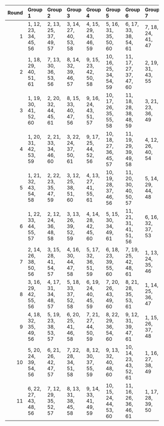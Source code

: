 |   Round | Group 1               | Group 2               | Group 3               | Group 4               | Group 5                | Group 6                | Group 7           | Group 8           | Group 9           | Group 10           | Group 11           |
|--------:|:----------------------|:----------------------|:----------------------|:----------------------|:-----------------------|:-----------------------|:------------------|:------------------|:------------------|:-------------------|:-------------------|
|       1 | 1, 12, 23, 34, 45, 56 | 2, 13, 25, 37, 49, 57 | 3, 14, 27, 40, 53, 58 | 4, 15, 29, 43, 46, 59 | 5, 16, 31, 35, 50, 60  | 6, 17, 33, 38, 54, 61  | 7, 18, 24, 41, 47 | 8, 19, 26, 44, 51 | 9, 20, 28, 36, 55 | 10, 21, 30, 39, 48 | 11, 22, 32, 42, 52 |
|       2 | 1, 18, 29, 40, 51, 61 | 7, 13, 30, 36, 53, 56 | 8, 14, 32, 39, 46, 57 | 9, 15, 23, 42, 50, 58 | 10, 16, 25, 34, 54, 59 | 11, 17, 27, 37, 47, 60 | 2, 19, 31, 43, 55 | 3, 20, 33, 35, 48 | 4, 21, 24, 38, 52 | 5, 22, 26, 41, 45  | 6, 12, 28, 44, 49  |
|       3 | 1, 19, 30, 41, 52, 60 | 2, 20, 32, 44, 45, 61 | 8, 15, 33, 40, 47, 56 | 9, 16, 24, 43, 51, 57 | 10, 17, 26, 35, 55, 58 | 11, 18, 28, 38, 48, 59 | 3, 21, 23, 36, 49 | 4, 22, 25, 39, 53 | 5, 12, 27, 42, 46 | 6, 13, 29, 34, 50  | 7, 14, 31, 37, 54  |
|       4 | 1, 20, 31, 42, 53, 59 | 2, 21, 33, 34, 46, 60 | 3, 22, 24, 37, 50, 61 | 9, 17, 25, 44, 52, 56 | 10, 18, 27, 36, 45, 57 | 11, 19, 29, 39, 49, 58 | 4, 12, 26, 40, 54 | 5, 13, 28, 43, 47 | 6, 14, 30, 35, 51 | 7, 15, 32, 38, 55  | 8, 16, 23, 41, 48  |
|       5 | 1, 21, 32, 43, 54, 58 | 2, 22, 23, 35, 47, 59 | 3, 12, 25, 38, 51, 60 | 4, 13, 27, 41, 55, 61 | 10, 19, 28, 37, 46, 56 | 11, 20, 30, 40, 50, 57 | 5, 14, 29, 44, 48 | 6, 15, 31, 36, 52 | 7, 16, 33, 39, 45 | 8, 17, 24, 42, 49  | 9, 18, 26, 34, 53  |
|       6 | 1, 22, 33, 44, 55, 57 | 2, 12, 24, 36, 48, 58 | 3, 13, 26, 39, 52, 59 | 4, 14, 28, 42, 45, 60 | 5, 15, 30, 34, 49, 61  | 11, 21, 31, 41, 51, 56 | 6, 16, 32, 37, 53 | 7, 17, 23, 40, 46 | 8, 18, 25, 43, 50 | 9, 19, 27, 35, 54  | 10, 20, 29, 38, 47 |
|       7 | 2, 14, 26, 38, 50, 56 | 3, 15, 28, 41, 54, 57 | 4, 16, 30, 44, 47, 58 | 5, 17, 32, 36, 51, 59 | 6, 18, 23, 39, 55, 60  | 7, 19, 25, 42, 48, 61  | 1, 13, 24, 35, 46 | 8, 20, 27, 34, 52 | 9, 21, 29, 37, 45 | 10, 22, 31, 40, 49 | 11, 12, 33, 43, 53 |
|       8 | 3, 16, 29, 42, 55, 56 | 4, 17, 31, 34, 48, 57 | 5, 18, 33, 37, 52, 58 | 6, 19, 24, 40, 45, 59 | 7, 20, 26, 43, 49, 60  | 8, 21, 28, 35, 53, 61  | 1, 14, 25, 36, 47 | 2, 15, 27, 39, 51 | 9, 22, 30, 38, 46 | 10, 12, 32, 41, 50 | 11, 13, 23, 44, 54 |
|       9 | 4, 18, 32, 35, 49, 56 | 5, 19, 23, 38, 53, 57 | 6, 20, 25, 41, 46, 58 | 7, 21, 27, 44, 50, 59 | 8, 22, 29, 36, 54, 60  | 9, 12, 31, 39, 47, 61  | 1, 15, 26, 37, 48 | 2, 16, 28, 40, 52 | 3, 17, 30, 43, 45 | 10, 13, 33, 42, 51 | 11, 14, 24, 34, 55 |
|      10 | 5, 20, 24, 39, 54, 56 | 6, 21, 26, 42, 47, 57 | 7, 22, 28, 34, 51, 58 | 8, 12, 30, 37, 55, 59 | 9, 13, 32, 40, 48, 60  | 10, 14, 23, 43, 52, 61 | 1, 16, 27, 38, 49 | 2, 17, 29, 41, 53 | 3, 18, 31, 44, 46 | 4, 19, 33, 36, 50  | 11, 15, 25, 35, 45 |
|      11 | 6, 22, 27, 43, 48, 56 | 7, 12, 29, 35, 52, 57 | 8, 13, 31, 38, 45, 58 | 9, 14, 33, 41, 49, 59 | 10, 15, 24, 44, 53, 60 | 11, 16, 26, 36, 46, 61 | 1, 17, 28, 39, 50 | 2, 18, 30, 42, 54 | 3, 19, 32, 34, 47 | 4, 20, 23, 37, 51  | 5, 21, 25, 40, 55  |
